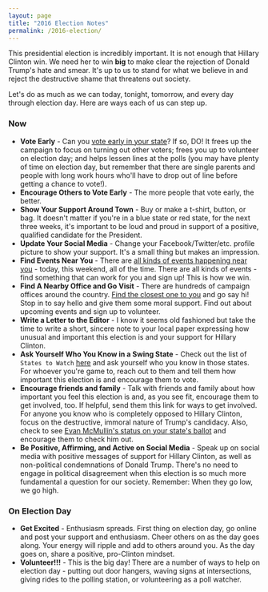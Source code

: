 ```yaml
---
layout: page
title: "2016 Election Notes"
permalink: /2016-election/
---
```



This presidential election is incredibly important.  It is not enough that Hillary Clinton win. We need her to win **big** to make clear the rejection of Donald Trump's hate and smear.  It's up to us to stand for what we believe in and reject the destructive shame that threatens out society.  

Let's do as much as we can today, tonight, tomorrow, and every day through election day.  Here are ways each of us can step up.  

### Now 

* **Vote Early** - Can you [vote early in your state](http://www.politico.com/story/2016/09/early-voting-states-228435)?  If so, DO!  It frees up the campaign to focus on turning out other voters; frees you up to volunteer on election day; and helps lessen lines at the polls (you may have plenty of time on election day, but remember that there are single parents and people with long work hours who'll have to drop out of line before getting a chance to vote!).  
* **Encourage Others to Vote Early** - The more people that vote early, the better.  
* **Show Your Support Around Town** - Buy or make a t-shirt, button, or bag.  It doesn't matter if you're in a blue state or red state, for the next three weeks, it's important to be loud and proud in support of a positive, qualified candidate for the President.
* **Update Your Social Media** - Change your Facebook/Twitter/etc. profile picture to show your support.  It's a small thing but makes an impression.  
* **Find Events Near You** - There are [all kinds of events happening near you](https://www.hillaryclinton.com/events/) - today, this weekend, all of the time.  There are all kinds of events - find something that can work for you and sign up!  This is how we win.  
* **Find A Nearby Office and Go Visit** - There are hundreds of campaign offices around the country. [Find the closest one to you](https://www.hillaryclinton.com/tools/find-your-field-office/) and go say hi!  Stop in to say hello and give them some moral support.  Find out about upcoming events and sign up to volunteer.
* **Write a Letter to the Editor** - I know it seems old fashioned but take the time to write a short, sincere note to your local paper expressing how unusual and important this election is and your support for Hillary Clinton.
* **Ask Yourself Who You Know in a Swing State** - Check out the list of `States to Watch` [here](http://projects.fivethirtyeight.com/2016-election-forecast/?ex_cid=rrpromo) and ask yourself who you know in those states.  For whoever you're game to, reach out to them and tell them how important this election is and encourage them to vote.  
* **Encourage friends and family** - Talk with friends and family about how important you feel this election is and, as you see fit, encourage them to get involved, too.  If helpful, send them this link for ways to get involved.  For anyone you know who is completely opposed to Hillary Clinton, focus on the destructive, immoral nature of Trump's candidacy.  Also, check to see [Evan McMullin's status on your state's ballot](https://en.wikipedia.org/wiki/Evan_McMullin_presidential_campaign,_2016#Ballot_status) and encourage them to check him out. 
* **Be Positive, Affirming, and Active on Social Media** - Speak up on social media with positive messages of support for Hillary Clinton, as well as non-political condemnations of Donald Trump.  There's no need to engage in political disagreement when this election is so much more fundamental a question for our society.  Remember: When they go low, we go high.  


### On Election Day

* **Get Excited** - Enthusiasm spreads.  First thing on election day, go online and post your support and enthusiasm.  Cheer others on as the day goes along.  Your energy will ripple and add to others around you.  As the day goes on, share a positive, pro-Clinton mindset.  
* **Volunteer!!!** - This is the big day!  There are a number of ways to help on election day - putting out door hangers, waving signs at intersections, giving rides to the polling station, or volunteering as a poll watcher. 

